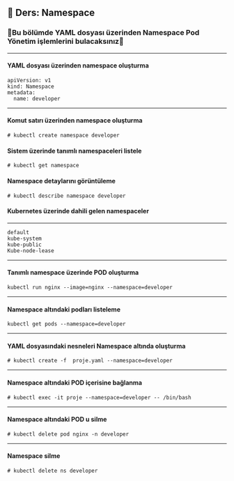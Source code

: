 ## 🧑 Ders: Namespace

### 📗Bu bölümde YAML dosyası üzerinden Namespace Pod Yönetim işlemlerini bulacaksınız📗

***
#### YAML dosyası üzerinden namespace oluşturma
```
apiVersion: v1
kind: Namespace
metadata:
  name: developer
```
***
#### Komut satırı üzerinden namespace oluşturma
```
# kubectl create namespace developer
```
#### Sistem üzerinde tanımlı namespaceleri listele
```
# kubectl get namespace
```
#### Namespace detaylarını görüntüleme
```
# kubectl describe namespace developer
```
#### Kubernetes üzerinde dahili gelen namespaceler
***
```
default
kube-system
kube-public
Kube-node-lease
```
***
#### Tanımlı namespace üzerinde POD oluşturma
```
kubectl run nginx --image=nginx --namespace=developer
```
***
#### Namespace altındaki podları listeleme
```
kubectl get pods --namespace=developer
```
***
#### YAML dosyasındaki nesneleri Namespace altında oluşturma
```
# kubectl create -f  proje.yaml --namespace=developer
```
***
#### Namespace altındaki POD içerisine bağlanma
```
# kubectl exec -it proje --namespace=developer -- /bin/bash
```
***
#### Namespace altındaki POD u silme
```
# kubectl delete pod nginx -n developer
```
***
#### Namespace silme
```
# kubectl delete ns developer
```
